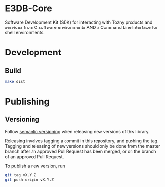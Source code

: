 # E3DB-Core
Software Development Kit (SDK) for interacting with Tozny products and services from C software environments AND a Command Line Interface for shell environments.

# Development


## Build

```bash
make dist
```


# Publishing

## Versioning

Follow [semantic versioning](https://semver.org) when releasing new versions of this library.

Releasing involves tagging a commit in this repository, and pushing the tag. Tagging and releasing of new versions should only be done from the master branch after an approved Pull Request has been merged, or on the branch of an approved Pull Request.

To publish a new version, run

```bash
git tag vX.Y.Z
git push origin vX.Y.Z
```

